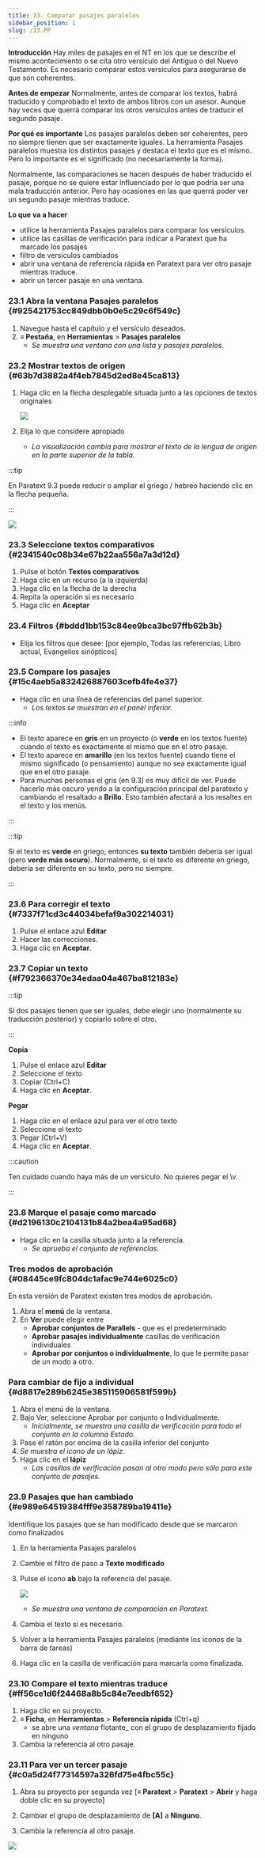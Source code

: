 ```yaml
---
title: 23. Comparar pasajes paralelos
sidebar_position: 1
slug: /23.PP
---
```


**Introducción**
Hay miles de pasajes en el NT en los que se describe el mismo acontecimiento o se cita otro versículo del Antiguo o del Nuevo Testamento. Es necesario comparar estos versículos para asegurarse de que son coherentes.

**Antes de empezar**
Normalmente, antes de comparar los textos, habrá traducido y comprobado el texto de ambos libros con un asesor. Aunque hay veces que querrá comparar los otros versículos antes de traducir el segundo pasaje.

**Por qué es importante**
Los pasajes paralelos deben ser coherentes, pero no siempre tienen que ser exactamente iguales. La herramienta Pasajes paralelos muestra los distintos pasajes y destaca el texto que es el mismo. Pero lo importante es el significado (no necesariamente la forma).

Normalmente, las comparaciones se hacen después de haber traducido el pasaje, porque no se quiere estar influenciado por lo que podría ser una mala traducción anterior. Pero hay ocasiones en las que querrá poder ver un segundo pasaje mientras traduce.

**Lo que va a hacer**

- utilice la herramienta Pasajes paralelos para comparar los versículos.
- utilice las casillas de verificación para indicar a Paratext que ha marcado los pasajes
- filtro de versículos cambiados
- abrir una ventana de referencia rápida en Paratext para ver otro pasaje mientras traduce.
- abrir un tercer pasaje en una ventana.

### 23.1 Abra la ventana Pasajes paralelos {#925421753cc849dbb0b0e5c29c6f549c}

1. Navegue hasta el capítulo y el versículo deseados.
2. **≡ Pestaña**, en **Herramientas** &gt; **Pasajes paralelos**
    - _Se muestra una ventana con una lista y pasajes paralelos_.

### 23.2 Mostrar textos de origen {#63b7d3882a4f4eb7845d2ed8e45ca813}

1. Haga clic en la flecha desplegable situada junto a las opciones de textos originales

    ![](./586542551.png)

2. Elija lo que considere apropiado
    - _La visualización cambia para mostrar el texto de la lengua de origen en la parte superior de la tabla._

:::tip

En Paratext 9.3 puede reducir o ampliar el griego / hebreo haciendo clic en la flecha pequeña.

:::

![](./406509394.png)

### 23.3 Seleccione textos comparativos {#2341540c08b34e67b22aa556a7a3d12d}

1. Pulse el botón **Textos comparativos**
2. Haga clic en un recurso (a la izquierda)
3. Haga clic en la flecha de la derecha
4. Repita la operación si es necesario
5. Haga clic en **Aceptar**

### 23.4 Filtros {#bddd1bb153c84ee9bca3bc97ffb62b3b}

- Elija los filtros que desee: [por ejemplo, Todas las referencias, Libro actual, Evangelios sinópticos]

### 23.5 Compare los pasajes {#15c4aeb5a832426887603cefb4fe4e37}

- Haga clic en una línea de referencias del panel superior.
    - _Los textos se muestran en el panel inferior._

:::info

- El texto aparece en **gris** en un proyecto (o **verde** en los textos fuente) cuando el texto es exactamente el mismo que en el otro pasaje.
- El texto aparece en **amarillo** (en los textos fuente) cuando tiene el mismo significado (o pensamiento) aunque no sea exactamente igual que en el otro pasaje.
- Para muchas personas el gris (en 9.3) es muy difícil de ver. Puede hacerlo más oscuro yendo a la configuración principal del paratexto y cambiando el resaltado a **Brillo**. Esto también afectará a los resaltes en el texto y los menús.

:::

:::tip

Si el texto es **verde** en griego, entonces **su texto** también debería ser igual (pero **verde más oscuro**).
Normalmente, si el texto es diferente en griego, debería ser diferente en su texto, pero no siempre.

:::

### 23.6 Para corregir el texto {#7337f71cd3c44034befaf9a302214031}

1. Pulse el enlace azul **Editar**
2. Hacer las correcciones.
3. Haga clic en **Aceptar**.

### 23.7 Copiar un texto {#f792366370e34edaa04a467ba812183e}

:::tip

Si dos pasajes tienen que ser iguales, debe elegir uno (normalmente su traducción posterior) y copiarlo sobre el otro.

:::

**Copia**

1. Pulse el enlace azul **Editar**
2. Seleccione el texto
3. Copiar (Ctrl+C)
4. Haga clic en **Aceptar**.

**Pegar**

1. Haga clic en el enlace azul para ver el otro texto
2. Seleccione el texto
3. Pegar (Ctrl+V)
4. Haga clic en **Aceptar**.

:::caution

Ten cuidado cuando haya más de un versículo. No quieres pegar el \v.

:::

### 23.8 Marque el pasaje como marcado {#d2196130c2104131b84a2bea4a95ad68}

- Haga clic en la casilla situada junto a la referencia.
    - _Se aprueba el conjunto de referencias_.

### Tres modos de aprobación {#08445ce9fc804dc1afac9e744e6025c0}

En esta versión de Paratext existen tres modos de aprobación.

1. Abra el **menú** de la ventana.
2. En **Ver** puede elegir entre
    - **Aprobar conjuntos de Parallels** - que es el predeterminado
    - **Aprobar pasajes individualmente** casillas de verificación individuales
    - **Aprobar por conjuntos o individualmente**, lo que le permite pasar de un modo a otro.

### Para cambiar de fijo a individual {#d8817e289b6245e385115906581f599b}

1. Abra el menú de la ventana.
2. Bajo Ver, seleccione Aprobar por conjunto o Individualmente.
    - _Inicialmente, se muestra una casilla de verificación para todo el conjunto en la columna Estado_.
3. Pase el ratón por encima de la casilla inferior del conjunto
4. _Se muestra el icono de un lápiz_.
5. Haga clic en el **lápiz**
    - _Las casillas de verificación pasan al otro modo pero sólo para este conjunto de pasajes._

### 23.9 Pasajes que han cambiado {#e989e64519384fff9e358789ba19411e}

Identifique los pasajes que se han modificado desde que se marcaron como finalizados

1. En la herramienta Pasajes paralelos
2. Cambie el filtro de paso a **Texto modificado**
3. Pulse el icono **ab** bajo la referencia del pasaje.

    ![](./1103066999.png)

    - _Se muestra una ventana de comparación en Paratext._
4. Cambia el texto si es necesario.
5. Volver a la herramienta Pasajes paralelos (mediante los iconos de la barra de tareas)
6. Haga clic en la casilla de verificación para marcarla como finalizada.

### 23.10 Compare el texto mientras traduce {#ff56ce1d6f24468a8b5c84e7eedbf652}

1. Haga clic en su proyecto.
2. **≡ Ficha**, en **Herramientas** &gt; **Referencia rápida** (Ctrl+q)
    - se abre una _ventana_ flotante_ con el grupo de desplazamiento fijado en ninguno
3. Cambia la referencia al otro pasaje.

### 23.11 Para ver un tercer pasaje {#c0a5d24f77314597a326fd75e4fbc55c}

<div class='notion-row'>
<div class='notion-column' style={{width: 'calc((100% - (min(32px, 4vw) * 1)) * 0.5)'}}>

1. Abra su proyecto por segunda vez [**≡ Paratext** > **Paratext** > **Abrir** y haga doble clic en su proyecto]

2. Cambiar el grupo de desplazamiento de **[A]** a **Ninguno**.

3. Cambia la referencia al otro pasaje.

</div><div className='notion-spacer'></div>

<div class='notion-column' style={{width: 'calc((100% - (min(32px, 4vw) * 1)) * 0.5)'}}>

![](./1458375744.png)

</div><div className='notion-spacer'></div>
</div>

